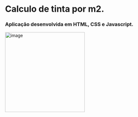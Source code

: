 # Calculo de tinta por m2.
### Aplicação desenvolvida em HTML, CSS e Javascript.

<img width="261" alt="image" src="https://user-images.githubusercontent.com/101942554/188723787-4c1598c1-9cf4-4a74-bfab-2b1e4efac165.png">

